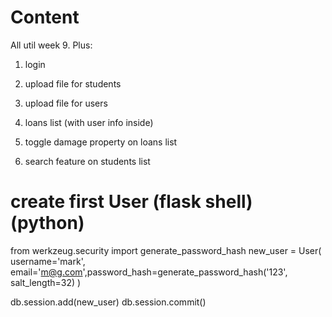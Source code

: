 # Content

All util week 9. Plus:
1. login
2. upload file for students
3. upload file for users
4. loans list (with user info inside)

5. toggle damage property on loans list
6. search feature on students list


# create first User (flask shell)(python)
from werkzeug.security import generate_password_hash
new_user = User(
    username='mark', email='m@g.com',password_hash=generate_password_hash('123', salt_length=32)
)

db.session.add(new_user)
db.session.commit()